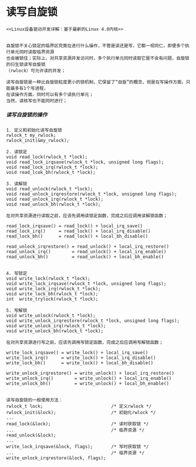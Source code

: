 # 读写自旋锁
    <<Linux设备驱动开发详解：基于最新的Linux 4.0内核>>


    自旋锁不关心锁定的临界区究竟在进行什么操作，不管是读还是写，它都一视同仁，即便多个执行单元同时读取临界资源
    也会被锁住；实际上，对共享资源并发访问时，多个执行单元同时读取它是不会有问题，自旋锁的衍生锁读写自旋锁
    （rwlock）可允许读的并发；

    读写自旋锁是一种比自旋锁粒度更小的锁机制，它保留了“自旋”的概念，但是在写操作方面，只能最多有1个写进程，
    在读操作方面，同时可以有多个读执行单元；
    当然，读核写也不能同时进行；


##### 读写自旋锁的操作
    1. 定义和初始化读写自旋锁
    rwlock_t my_rwlock;
    rwlock_init(&my_rwlock);

    2. 读锁定
    void read_lock(rwlock_t *lock);
    void read_lock_irqsave(rwlock_t *lock, unsigned long flags);
    void read_lock_irq(rwlock_t *lock);
    void read_lcok_bh(rwlock_t *lock);

    3. 读解锁
    void read_unlock(rwlock_t *lock);
    void read_unlock_irqrestore(rwlock_t *lock, unsigned long flags);
    void read_unlock_irq(rwlock_t *lock);
    void read_unlock_bh(rwlock_t *lock);

    在对共享资源进行读取之前，应该先调用读锁定函数，完成之后应调用读解锁函数；

    read_lock_irqsave() = read_lock() + local_irq_save()
    read_lock_irq()     = read_lock() + local_irq_disable()
    read_lock_bh()      = read_lock() + local_bh_disable()

    read_unlock_irqrestore() = read_unlock() + local_irq_restore()
    read_unlock_irq()        = read_unlock() + local_irq_enable()
    read_unlock_bh()         = read_unlock() + local_bh_enable()


    4. 写锁定
    void write_lock(rwlock_t *lock);
    void write_lock_irqsave(rwlock_t *lock, unsigned long flags);
    void write_lock_irq(rwlock_t *lock);
    void write_lock_bh(rwlock_t *lock);
    int  write_trylock(rwlock_t *lock);

    5. 写解锁
    void write_unlock(rwlock_t *lock);
    void write_unlock_irqrestore(rwlock_t *lock, unsigned long flags);
    void write_unlock_irq(rwlock_t *lock);
    void write_unlock_bh(rwlock_t *lock);

    在对共享资源进行写之前，应该先调用写锁定函数，完成之后应调用写解锁函数；

    write_lock_irqsave() = write_lock() + local_irq_save()
    write_lock_irq()     = write_lock() + local_irq_disable()
    write_lock_bh()      = write_lock() + local_bh_disable()

    write_unlock_irqrestore() = write_unlock() + local_irq_restore()
    write_unlock_irq()        = write_unlock() + local_irq_enable()
    write_unlock_bh()         = write_unlock() + local_bh_enable()


    读写自旋锁的一般使用方法：
    rwlock_t lock;                          /* 定义rwlock */
    rwlock_init(&lock);                     /* 初始化rwlock */
    ...
    read_lock(&lock);                       /* 读时获取锁 */
    ...                                     /* 临界资源 */
    read_unlock(&lock);
    ...
    write_lock_irqsave(&lock, flags);       /* 写时获取锁 */
    ...                                     /* 临界资源 */
    write_unlock_irqrestore(&lock, flags);

